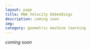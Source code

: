 ```yaml
---
layout: page
title: RNA Velocity Embeddings
description: coming soon
img:
category: geometric machine learning
---
```


*coming soon*